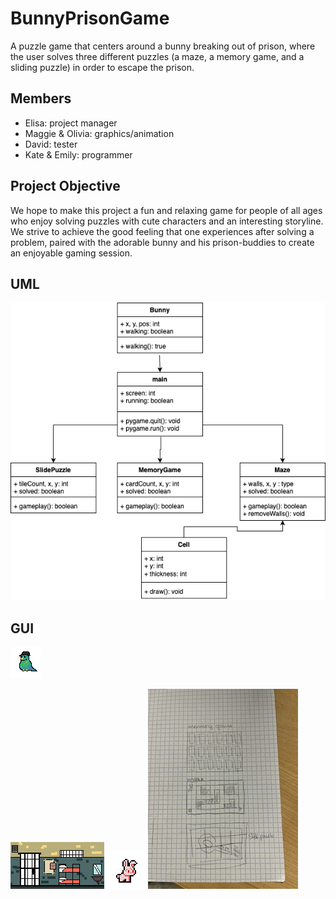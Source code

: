 # BunnyPrisonGame
A puzzle game that centers around a bunny breaking out of prison, where the user solves three different puzzles (a maze, a memory game, and a sliding puzzle) in order to escape the prison.

## Members
- Elisa: project manager
- Maggie & Olivia: graphics/animation
- David: tester
- Kate & Emily: programmer

## Project Objective
We hope to make this project a fun and relaxing game for people of all ages who enjoy solving puzzles with cute characters and an interesting storyline. We strive to achieve the good feeling that one experiences after solving a problem, paired with the adorable bunny and his prison-buddies to create an enjoyable gaming session.

## UML
![UML](https://github.com/9606841/BunnyPrisonGame/blob/main/images/BunnyPrison%20UML.png)

## GUI
![Mafia Bird GUI](https://github.com/9606841/BunnyPrisonGame/blob/main/images/MafiaBird.png)

![Cell GUI](https://github.com/9606841/BunnyPrisonGame/blob/main/images/BackgroundPix.png?raw=true)
![Bunny Idle GUI](https://github.com/9606841/BunnyPrisonGame/blob/main/images/Bunny%20Idle%20.gif?raw=true)
![PuzzleGUI](https://github.com/9606841/BunnyPrisonGame/blob/main/images/PuzzleGUI.jpeg?raw=true)
